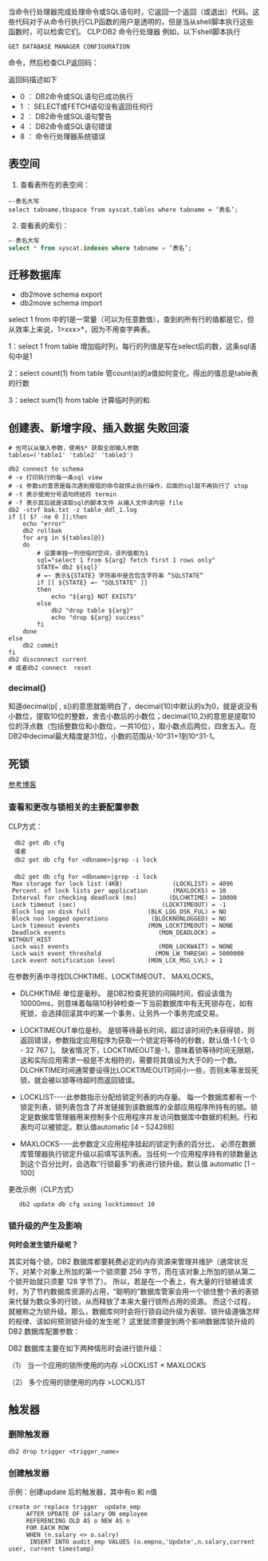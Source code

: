 当命令行处理器完成处理命令或SQL语句时，它返回一个返回（或退出）代码。这些代码对于从命令行执行CLP函数的用户是透明的，但是当从shell脚本执行这些函数时，可以检索它们。
CLP:DB2 命令行处理器
例如，以下shell脚本执行
~~~
GET DATABASE MANAGER CONFIGURATION
~~~
命令，然后检查CLP返回码：

返回码描述如下

- 0 ：      DB2命令或SQL语句已成功执行
- 1 ：      SELECT或FETCH语句没有返回任何行
- 2 ：      DB2命令或SQL语句警告 
- 4 ：      DB2命令或SQL语句错误 
- 8 ：      命令行处理器系统错误

## 表空间
1. 查看表所在的表空间：
~~~shell
–-表名大写
select tabname,tbspace from syscat.tables where tabname = ‘表名’;
~~~
2. 查看表的索引：
~~~sql
–-表名大写
select * from syscat.indexes where tabname = ‘表名’;
~~~

## 迁移数据库
- db2move schema export
- db2move schema import

select 1 from 中的1是一常量（可以为任意数值），查到的所有行的值都是它，但从效率上来说，1>xxx>*，因为不用查字典表。

1：select  1 from table       增加临时列，每行的列值是写在select后的数，这条sql语句中是1

2：select count(1)  from table   管count(a)的a值如何变化，得出的值总是table表的行数

3：select sum(1) from table   计算临时列的和

## 创建表、新增字段、插入数据 失败回滚
~~~
# 也可以从输入参数，使用$* 获取全部输入参数
tables=('table1' 'table2' 'table3')

db2 connect to schema
# -v 打印执行的每一条sql view
# -s 参数s的意思是每次遇到报错的命令就停止执行操作，后面的sql就不再执行了 stop
# -t 表示使用分号语句终结符 termin
# -f 表示其后就是读取sql的脚本文件 从输入文件读内容 file
db2 -stvf bak.txt -z table_ddl_1.log
if [[ $? -ne 0 ]];then
    echo "error"
    db2 rollbak
    for arg in ${tables[@]}
    do
        # 设置单独一列但临时空间，该列值都为1
        sql="select 1 from ${arg} fetch first 1 rows only"
        STATE=`db2 ${sql}`
        # =~ 表示${STATE} 字符串中是否包含字符串 “SQLSTATE”
        if [[ ${STATE} =~ "SQLSTATE" ]]
        then
            echo "${arg} NOT EXISTS"
        else 
            db2 "drop table ${arg}"
            echo "drop ${arg} success"
        fi
    done
else 
    db2 commit
fi
db2 disconnect current
# 或者db2 connect  reset
~~~
### decimal()
知道decimal(p[ , s])的意思就能明白了，decimal(10)中默认的s为0，就是说没有小数位，提取10位的整数，舍去小数后的小数位；decimal(10,2)的意思是提取10位的浮点数（包括整数位和小数位，一共10位），取小数点后两位，四舍五入。在DB2中decimal最大精度是31位，小数的范围从-10^31+1到10^31-1。

## 死锁

[参考博客](http://www.noobyard.com/article/p-fnabbbbn-eo.html)

### 查看和更改与锁相关的主要配置参数 

CLP方式： 

~~~
　db2 get db cfg 
　或者
　db2 get db cfg for <dbname>|grep -i lock
　
　db2 get db cfg for <dbname>|grep -i lock
 Max storage for lock list (4KB)              (LOCKLIST) = 4096
 Percent. of lock lists per application       (MAXLOCKS) = 10
 Interval for checking deadlock (ms)         (DLCHKTIME) = 10000
 Lock timeout (sec)                        (LOCKTIMEOUT) = -1
 Block log on disk full                (BLK_LOG_DSK_FUL) = NO
 Block non logged operations            (BLOCKNONLOGGED) = NO
 Lock timeout events                   (MON_LOCKTIMEOUT) = NONE
 Deadlock events                          (MON_DEADLOCK) = WITHOUT_HIST
 Lock wait events                         (MON_LOCKWAIT) = NONE
 Lock wait event threshold               (MON_LW_THRESH) = 5000000
 Lock event notification level         (MON_LCK_MSG_LVL) = 1
~~~

在参数列表中寻找DLCHKTIME、LOCKTIMEOUT、 MAXLOCKS。 
- DLCHKTIME 单位是毫秒。
是DB2检查死锁的间隔时间，假设该值为10000ms，则意味着每隔10秒钟检查一下当前数据库中有无死锁存在，如有死锁，会选择回滚其中的某一个事务，让另外一个事务完成交易。 　

- LOCKTIMEOUT单位是秒。
是锁等待最长时间，超过该时间仍未获得锁，则返回错误，参数指定应用程序为获取一个锁定将等待的秒数，默认值-1 [-1; 0 - 32 767 ]。 缺省情况下，LOCKTIMEOUT是-1，意味着锁等待时间无限期，这和实际应用需求一般是不太相符的，需要将其值设为大于0的一个数。 DLCHKTIME时间通常要设得比LOCKTIMEOUT时间小一些，否则未等发现死锁，就会被以锁等待超时而返回错误。 
- LOCKLIST----此参数指示分配给锁定列表的内存量。
每一个数据库都有一个锁定列表，锁列表包含了并发链接到该数据库的全部应用程序所持有的锁。锁定是数据库管理器用来控制多个应用程序并发访问数据库中数据的机制。行和表均可以被锁定。默认值automatic [4 – 524288]
- MAXLOCKS----此参数定义应用程序挂起的锁定列表的百分比，
必须在数据库管理器执行锁定升级以前填写该列表。当任何一个应用程序持有的锁数量达到这个百分比时，会选取“行锁最多”的表进行锁升级。默认值 automatic [1 – 100]

更改示例（CLP方式） 
~~~
   db2 update db cfg using locktimeout 10 
~~~

###  **锁升级的产生及影响**

**何时会发生锁升级呢？**

其实对每个锁，DB2 数据库都要耗费必定的内存资源来管理并维护（通常状况下，对某个对象上所加的第一个锁须要 256 字节，而在该对象上所加的锁从第二个锁开始就只须要 128 字节了）。 所以，若是在一个表上，有大量的行锁被请求时，为了节约数据库资源的占用，“聪明的”数据库管家会用一个锁住整个表的表锁来代替为数众多的行锁，从而释放了本来大量行锁所占用的资源。 而这个过程，就被称之为锁升级。那么，数据库何时会将行锁自动升级为表锁、锁升级遵循怎样的规律、该如何预测锁升级的发生呢？ 这里就须要提到两个影响数据库锁升级的 DB2 数据库配置参数：

DB2 数据库主要在如下两种情形时会进行锁升级：

（1）   当一个应用的锁所使用的内存 >LOCKLIST × MAXLOCKS

（2）   多个应用的锁使用的内存 >LOCKLIST

## 触发器
### 删除触发器
~~~
db2 drop trigger <trigger_name>
~~~
### 创建触发器
示例：创建update 后的触发器，其中有o 和 n值
~~~
create or replace trigger  update_emp
     AFTER UPDATE OF salary ON employee
     REFERENCING OLD AS o NEW AS n
     FOR EACH ROW
     WHEN (n.salary <> o.salry)
      INSERT INTO audit_emp VALUES (o.empno,'Update',n.salary,current user, current timestamp)
~~~